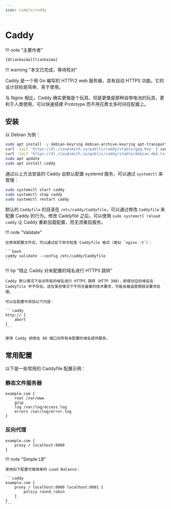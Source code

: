 ```yaml
---
icon: simple/caddy
---
```


# Caddy

!!! note "主要作者"

    [@tiankaima][tiankaima]

!!! warning "本文已完成，等待校对"

Caddy 是一个用 Go 编写的 HTTP/2 web 服务器，具有自动 HTTPS 功能。它的设计目标是简单、易于使用。

与 Nginx 相比，Caddy 确实更像是个玩具，但是更像是那种自带电池的玩具，更利于人类使用，可以快速搭建 Prototype 而不用花费太多时间在配置上。

## 安装

以 Debian 为例：

```bash
sudo apt install -y debian-keyring debian-archive-keyring apt-transport-https curl
curl -1sLf 'https://dl.cloudsmith.io/public/caddy/stable/gpg.key' | sudo gpg --dearmor -o /usr/share/keyrings/caddy-stable-archive-keyring.gpg
curl -1sLf 'https://dl.cloudsmith.io/public/caddy/stable/debian.deb.txt' | sudo tee /etc/apt/sources.list.d/caddy-stable.list
sudo apt update
sudo apt install caddy
```

通过以上方法安装的 Caddy 会默认配置 systemd 服务，可以通过 `systemctl` 来管理：

```bash
sudo systemctl start caddy
sudo systemctl stop caddy
sudo systemctl restart caddy
```

默认的 `Caddyfile` 的目录在 `/etc/caddy/Caddyfile`，可以通过修改 `Caddyfile` 来配置 Caddy 的行为。修改 Caddyfile 之后，可以使用 `sudo systemctl reload caddy` 让 Caddy 重新加载配置，而无须重启服务。

!!! note "Validate"

    在修改配置文件后，可以通过如下命令检查 Caddyfile 格式（类似 `nginx -t`）：

    ```bash
    caddy validate --config /etc/caddy/Caddyfile
    ```

!!! tip "阻止 Caddy 对未配置的域名进行 HTTPS 跳转"

    Caddy 默认情况下会对所有的域名进行 HTTPS 跳转（HTTP 308），即使对应的域名在 Caddyfile 中不存在。这在某些情况下不符合备案的技术要求，可能会被运营商投诉要求处理。

    可以在配置中添加以下内容：

    ```caddy
    http:// {
        abort
    }
    ```

    使得 Caddy 拒绝在 80 端口对所有未配置的域名提供服务。

## 常用配置

以下是一些常用的 Caddyfile 配置示例：

### 静态文件服务器

```caddy
example.com {
    root /var/www
    gzip
    log /var/log/access.log
    errors /var/log/error.log
}
```

### 反向代理

```caddy
example.com {
    proxy / localhost:8080
}
```

!!! note "Simple LB"

    使用如下配置可做简单的 Load Balance：

    ```caddy
    example.com {
        proxy / localhost:8080 localhost:8081 {
            policy round_robin
        }
    }
    ```

